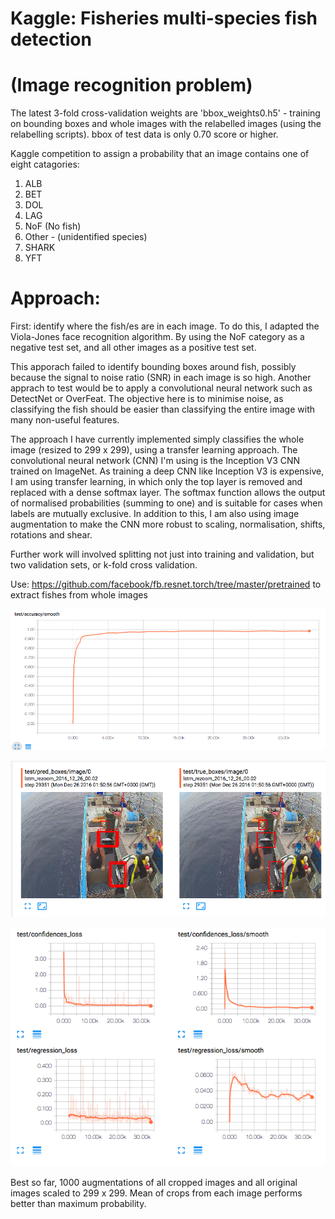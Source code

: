 # Kaggle: Fisheries multi-species fish detection 
# (Image recognition problem)

The latest 3-fold cross-validation weights are 'bbox_weights0.h5' - training on bounding boxes and whole images with the relabelled images (using the relabelling scripts). bbox of test data is only 0.70 score or higher.


Kaggle competition to assign a probability that an image contains one of eight catagories:

1. ALB
2. BET
3. DOL
4. LAG
5. NoF (No fish)
6. Other - (unidentified species)
7. SHARK
8. YFT

# Approach:

First: identify where the fish/es are in each image. To do this, I adapted the Viola-Jones face recognition algorithm. By using the NoF category as a negative test set, and all other images as a positive test set.

This apporach failed to identify bounding boxes around fish, possibly because the signal to noise ratio (SNR) in each image is so high. Another apprach to test would be to apply a convolutional neural network such as DetectNet or OverFeat. The objective here is to minimise noise, as classifying the fish should be easier than classifying the entire image with many non-useful features.

The approach I have currently implemented simply classifies the whole image (resized to 299 x 299), using a transfer learning approach. The convolutional neural network (CNN) I'm using is the Inception V3 CNN trained on ImageNet. As training a deep CNN like Inception V3 is expensive, I am using transfer learning, in which only the top layer is removed and replaced with a dense softmax layer. The softmax function allows the output of normalised probabilities (summing to one) and is suitable for cases when labels are mutually exclusive. In addition to this, I am also using image augmentation to make the CNN more robust to scaling, normalisation, shifts, rotations and shear. 

Further work will involved splitting not just into training and validation, but two validation sets, or k-fold cross validation.

Use: https://github.com/facebook/fb.resnet.torch/tree/master/pretrained to extract fishes from whole images


![alt tag](https://raw.githubusercontent.com/GlastonburyC/Kaggle---Fisheries/master/Screen%20Shot%202016-12-26%20at%2002.08.52.png?token=AEA_SyfjdeHYyRLMjwSuwSXrwGt_O11nks5YaoSnwA%3D%3D)

![alt tag](https://raw.githubusercontent.com/GlastonburyC/Kaggle---Fisheries/master/Screen%20Shot%202016-12-26%20at%2001.52.06.png?token=AEA_SzSyTAH5s0Gm4-bBFz1ZKHuf-jaoks5YaoRNwA%3D%3D)


![alt tag](https://raw.githubusercontent.com/GlastonburyC/Kaggle---Fisheries/master/Screen%20Shot%202016-12-26%20at%2002.09.05.png?token=AEA_S9Rb2nN05gvJ6X2Aya32oTF3A1ITks5YaoUAwA%3D%3D)

Best so far, 1000 augmentations of all cropped images and all original images scaled to 299 x 299.
Mean of crops from each image performs better than maximum probability.

